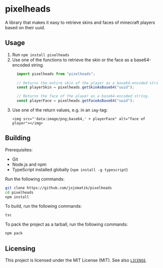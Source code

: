 # pixelheads
A library that makes it easy to retrieve skins and faces of minecraft players based on their uuid.

## Usage
1. Run `npm install pixelheads`
2. Use one of the functions to retrieve the skin or the face as a base64-encoded string.
   ```ts
     import pixelheads from "pixelheads";
     
     // Returns the entire skin of the player as a base64-encoded string. 
     const playerSkin = pixelheads.getSkinAsBase64("uuid"); 
   
     // Returns the face of the player as a base64-encoded string.
     const playerFace = pixelheads.getFaceAsBase64("uuid"); 
   ```
3. Use one of the return values, e.g. in an `img`-tag:
   ```
   <img src="'data:image/png;base64,' + playerFace" alt="face of player"></img>
   ```

## Building
Prerequisites:
- Git
- Node.js and npm
- TypeScript installed globally (`npm install -g typescript`)

Run the following commands:
```sh
git clone https://github.com/jojomatik/pixelheads
cd pixelheads
npm install
```

To build, run the following commands:
```sh
tsc
```

To pack the project as a tarball, run the following commands:
```sh
npm pack
```

## Licensing
This project is licensed under the MIT License (MIT). See also [`LICENSE`](LICENSE).
